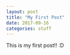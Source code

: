 ```yaml
---
layout: post
title: "My First Post"
date: 2017-09-16
categories: stuff
---
```


This is my first post!! :D